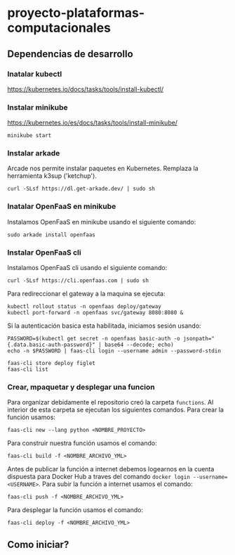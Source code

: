 # proyecto-plataformas-computacionales

## Dependencias de desarrollo

### Inatalar kubectl

https://kubernetes.io/docs/tasks/tools/install-kubectl/

### Instalar minikube

https://kubernetes.io/es/docs/tasks/tools/install-minikube/

```
minikube start
```

### Instalar arkade

Arcade nos permite instalar paquetes en Kubernetes. Remplaza la herramienta k3sup ('ketchup').

```
curl -SLsf https://dl.get-arkade.dev/ | sudo sh
```

### Inatalar OpenFaaS en minikube

Instalamos OpenFaaS en minikube usando el siguiente comando:

```
sudo arkade install openfaas
```

### Instalar OpenFaaS cli

Instalamos OpenFaaS cli usando el siguiente comando:

```
curl -SLsf https://cli.openfaas.com | sudo sh
```

Para redireccionar el gateway a la maquina se ejecuta:

```
kubectl rollout status -n openfaas deploy/gateway
kubectl port-forward -n openfaas svc/gateway 8080:8080 &
```

Si la autenticación basica esta habilitada, iniciamos sesión usando:

```
PASSWORD=$(kubectl get secret -n openfaas basic-auth -o jsonpath="{.data.basic-auth-password}" | base64 --decode; echo)
echo -n $PASSWORD | faas-cli login --username admin --password-stdin

faas-cli store deploy figlet
faas-cli list
```

### Crear, mpaquetar y desplegar una funcion

Para organizar debidamente el repositorio creó la carpeta `functions`. Al interior de esta carpeta se ejecutan los siguientes comandos. Para crear la función usamos:

```
faas-cli new --lang python <NOMBRE_PROYECTO>
```

Para construir nuestra función usamos el comando:

```
faas-cli build -f <NOMBRE_ARCHIVO_YML>
```

Antes de publicar la función a internet debemos logearnos en la cuenta dispuesta para Docker Hub a traves del comando `docker login --username=<USERNAME>`. Para subir la función a internet usamos el comando:

```
faas-cli push -f <NOMBRE_ARCHIVO_YML>
```

Para desplegar la función usamos el comando:
```
faas-cli deploy -f <NOMBRE_ARCHIVO_YML>
```

## Como iniciar? 





